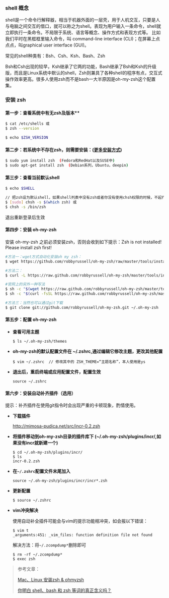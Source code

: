 ### shell 概念

shell是一个命令行解释器，相当于机器外面的一层壳，用于人机交互，只要是人与电脑之间交互的借口，就可以称之为shell。表现为用户输入一条命令，shell就立即执行一条命令。不局限于系统、语言等概念、操作方式和表现方式等。 比如我们平时在黑框框里输入命令，叫 command-line interface (CLI)；在屏幕上点点点，叫graphical user interface (GUI)。

<!-- more -->

常见的shell种类有：Bsh、Csh、Ksh、Bash、Zsh

Bsh和Csh出现的较早，Ksh继承了它两的功能，Bash继承了Bsh和Ksh的升级版，而且是Linux系统中默认的shell，Zsh则兼具了各种shell的程序有点，交互式操作效率更高。很多人使用zsh而不是bash一大半原因是oh-my-zsh这个配置集。

### 安装 zsh

#### 第一步：查看系统中有无zsh及版本**

~~~bash
$ cat /etc/shells 或
$ zsh --version

$ echo $ZSH_VERSION
~~~

#### **第二步：若系统中不存在zsh，则需要安装：([更多安装方式](https://github.com/robbyrussell/oh-my-zsh/wiki/Installing-ZSH))**

~~~bash
$ sudo yum install zsh  (Fedora和RedHat以及SUSE中)
$ sudo apt-get install zsh  (Debian系列，Ubuntu，deepin)
~~~

#### **第三步：查看当前默认shell**

~~~bash
$ echo $SHELL

// 把zsh设为默认shell，如果shell列表中没有zsh或者你没有使用chsh权限的时候，不起作用
$ [sudo] chsh -s $(which zsh) 或
$ chsh -s /bin/zsh
~~~

退出重新登录后生效

#### **第四步：安装 oh-my-zsh**

安装 oh-my-zsh 之前必须安装zsh，否则会收到如下提示：Zsh is not installed! Please install zsh first!

~~~zsh
#方法一：wget方式自动化安装oh my zsh：
$ wget https://github.com/robbyrussell/oh-my-zsh/raw/master/tools/install.sh -O - | sh

#方法二：
$ curl -L https://raw.github.com/robbyrussell/oh-my-zsh/master/tools/install.sh | sh 

#官网上的另外一种写法 
$ sh -c "$(wget https://raw.github.com/robbyrussell/oh-my-zsh/master/tools/install.sh -O -)"
$ sh -c "$(curl -fsSL https://raw.github.com/robbyrussell/oh-my-zsh/master/tools/install.sh)"

#方法三：当然也可以通过git下载 
$ git clone git://github.com/robbyrussell/oh-my-zsh.git ~/.oh-my-zsh
~~~

#### **第五步：配置 oh-my-zsh**

- **查看可用主题**

  ```
  $ ls ~/.oh-my-zsh/themes
  ```

- **oh-my-zsh的默认配置文件在 ~/.zshrc,通过编辑它修改主题，更改其他配置**

  ```
  $ vim ~/.zshrc  // 修改其中的 ZSH_THEME=“主题名称”，本人使用是ys
  ```

- **退出后，重启终端或应用配置文件，配置生效**

  ```
  source ~/.zshrc
  ```

####  第六步：安装自动补齐插件（选用）

提示：补齐插件在使用git指令时会出现严重的卡顿现象，酌情使用。

- **下载插件**

  http://mimosa-pudica.net/src/incr-0.2.zsh
  
- **将插件移动到oh-my-zsh目录的插件库下 (~/.oh-my-zsh/plugins/incr/,如果没有incr就新建一个)**

  ```
  $ cd ~/.oh-my-zsh/plugins/incr/
  $ ls
  incr-0.2.zsh
  ```

- **在`~/.zshrc`配置文件末尾加入**

  ```
  source ~/.oh-my-zsh/plugins/incr/incr*.zsh
  ```

- **更新配置**

  ```
  $ source ~/.zshrc
  ```

- **vim冲突解决**

  使用自动补全插件可能会与vim的提示功能相冲突，如会报以下错误：

  ```
  $ vim t
  _arguments:451: _vim_files: function definition file not found
  ```

  解决方法：将`~/.zcompdump*`删除即可

  ```
  $ rm -rf ~/.zcompdump*
  $ exec zsh
  ```

> 参考文章：
>
> [Mac、Linux 安装zsh & ohmyzsh](https://www.jianshu.com/p/d194d29e488c)
>
> [你明白 shell、bash 和 zsh 等词的真正含义吗？](https://zhuanlan.zhihu.com/p/34197680)